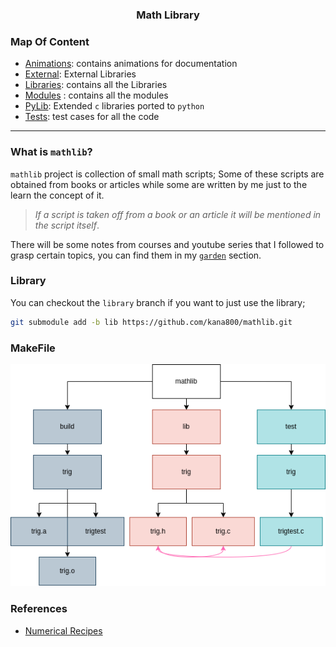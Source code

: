 <h3 align="center">Math Library</h3>

### Map Of Content

- [Animations](animations): contains animations for documentation
- [External](external): External Libraries
- [Libraries](lib): contains all the Libraries
- [Modules](modules) : contains all the modules
- [PyLib](pylib): Extended `c` libraries ported to `python`
- [Tests](tests): test cases for all the code 

---

### What is `mathlib`? 

`mathlib` project is collection of small math scripts; Some of these scripts are obtained from books or articles while some are written by me just to the learn the concept of it.

> *If a script is taken off from a book or an article it will be mentioned in the script itself*. 

There will be some notes from courses and youtube series that I followed to 
grasp certain topics, you can find them in my [`garden`](https://kannna.xyz/garden/) section.

### Library

You can checkout the `library` branch if you want to just use the library;

```bash
git submodule add -b lib https://github.com/kana800/mathlib.git
```

### MakeFile

<p style="align:center;">
    <img src=".images/makefile.png">
</p>

### References

- [Numerical Recipes](http://numerical.recipes/book/book.html)
